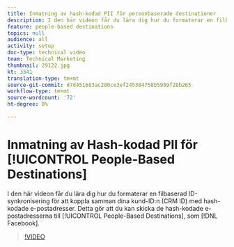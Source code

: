 ```yaml
---
title: Inmatning av hash-kodad PII för personbaserade destinationer
description: I den här videon får du lära dig hur du formaterar en filbaserad ID-synkronisering för att koppla samman dina kund-ID:n (CRM ID) med hash-kodade e-postadresser.
feature: people-based destinations
topics: null
audience: all
activity: setup
doc-type: technical video
team: Technical Marketing
thumbnail: 29122.jpg
kt: 3341
translation-type: tm+mt
source-git-commit: d7d451683ac280ce3ef245384758b5989f28b265
workflow-type: tm+mt
source-wordcount: '72'
ht-degree: 0%

---
```



# Inmatning av Hash-kodad PII för [!UICONTROL People-Based Destinations]

I den här videon får du lära dig hur du formaterar en filbaserad ID-synkronisering för att koppla samman dina kund-ID:n (CRM ID) med hash-kodade e-postadresser. Detta gör att du kan skicka de hash-kodade e-postadresserna till [!UICONTROL People-Based Destinations], som [!DNL Facebook].

>[!VIDEO](https://video.tv.adobe.com/v/29122/?quality=12)
